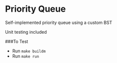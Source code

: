 # Priority Queue
Self-implemented priority queue using a custom BST

Unit testing included

###To Test
- Run `make buildm`
- Run `make run`
